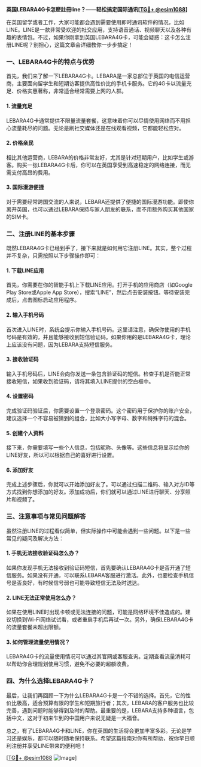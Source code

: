 **英国LEBARA4G卡怎麽註冊line？——轻松搞定国际通讯[[TG💪+ @esim1088](https://t.me/s/esim1088)]**

在英国留学或者工作，大家可能都会遇到需要使用即时通讯软件的情况，比如LINE。LINE是一款非常受欢迎的社交应用，支持语音通话、视频聊天以及各种有趣的表情包。不过，如果你刚拿到英国LEBARA4G卡，可能会疑惑：这卡怎么注册LINE呢？别担心，这篇文章会详细教你一步步搞定！

### 一、LEBARA4G卡的特点与优势

首先，我们来了解一下LEBARA4G卡。LEBARA是一家总部位于英国的电信运营商，主要面向留学生和短期访客提供高性价比的手机卡服务。它的4G卡以流量充足、价格实惠著称，非常适合经常需要上网的人群。

#### 1. 流量充足
LEBARA4G卡通常提供不限量流量套餐，这意味着你可以尽情使用网络而不用担心流量耗尽的问题。无论是刷社交媒体还是在线观看视频，它都能轻松应对。

#### 2. 价格亲民
相比其他运营商，LEBARA的价格非常友好，尤其是针对短期用户，比如学生或游客。购买一张LEBARA4G卡后，你可以在英国享受到高速稳定的网络连接，而无需支付高昂的费用。

#### 3. 国际漫游便捷
对于需要经常跨国交流的人来说，LEBARA还提供了便捷的国际漫游功能。即使你离开英国，也可以通过LEBARA保持与家人朋友的联系，而不用额外购买其他国家的SIM卡。

### 二、注册LINE的基本步骤

既然LEBARA4G卡已经到手了，接下来就是如何用它注册LINE。其实，整个过程并不复杂，只需按照以下步骤操作即可：

#### 1. 下载LINE应用
首先，你需要在你的智能手机上下载LINE应用。打开手机的应用商店（如Google Play Store或Apple App Store），搜索“LINE”，然后点击安装按钮。等待安装完成后，点击图标启动应用程序。

#### 2. 输入手机号码
首次进入LINE时，系统会提示你输入手机号码。这里请注意，确保你使用的手机号码是有效的，并且能够接收到短信验证码。如果你用的是LEBARA4G卡，理论上应该没有问题，因为LEBARA支持短信服务。

#### 3. 接收验证码
输入手机号码后，LINE会向你发送一条包含验证码的短信。检查手机是否能正常接收短信，如果收到验证码，请将其填入LINE提供的空白框中。

#### 4. 设置密码
完成验证码验证后，你需要设置一个登录密码。这个密码用于保护你的账户安全，建议选择一个不容易被猜到的组合，比如大小写字母、数字和特殊字符的混合。

#### 5. 创建个人资料
接下来，你需要填写一些个人信息，包括昵称、头像等。这些信息将显示给你的LINE好友，所以可以根据自己的喜好进行设置。

#### 6. 添加好友
完成上述步骤后，你就可以开始添加好友了。可以通过扫描二维码、输入对方ID等方式找到你想添加的好友。添加成功后，你们就可以通过LINE进行聊天、分享照片和视频了。

### 三、注意事项与常见问题解答

虽然注册LINE的过程看似简单，但实际操作中可能会遇到一些问题。以下是一些常见的疑问及解决方法：

#### 1. 手机无法接收验证码怎么办？
如果你发现手机无法接收到验证码短信，首先要确认LEBARA4G卡是否开通了短信服务。如果没有开通，可以联系LEBARA客服进行激活。此外，也要检查手机信号是否良好，有时候信号弱也可能导致短信无法及时送达。

#### 2. LINE无法正常使用怎么办？
如果在使用LINE时出现卡顿或无法连接的问题，可能是网络环境不佳造成的。建议切换到Wi-Fi网络试试看，或者重启手机后再试一次。另外，确保LEBARA4G卡的流量套餐未超出限额。

#### 3. 如何管理流量使用情况？
LEBARA4G卡的流量使用情况可以通过其官网或客服查询。定期查看流量消耗可以帮助你合理规划使用习惯，避免不必要的超额收费。

### 四、为什么选择LEBARA4G卡？

最后，让我们再回顾一下为什么LEBARA4G卡是一个不错的选择。首先，它的性价比极高，适合预算有限的学生和短期旅行者；其次，LEBARA的客户服务也比较完善，遇到问题时能够得到及时的帮助。最重要的是，LEBARA支持多种语言，包括中文，这对于初来乍到的中国用户来说无疑是一大福音。

总之，有了LEBARA4G卡和LINE，你在英国的生活将会更加丰富多彩。无论是学习还是娱乐，都可以随时随地保持联系。希望这篇指南对你有所帮助，祝你早日顺利注册并享受LINE带来的便利吧！

[[TG💪+ @esim1088](https://t.me/s/esim1088) ![Image](https://i.postimg.cc/4NQfJmqS/Snipaste-2025-05-13-00-14-12.png)]